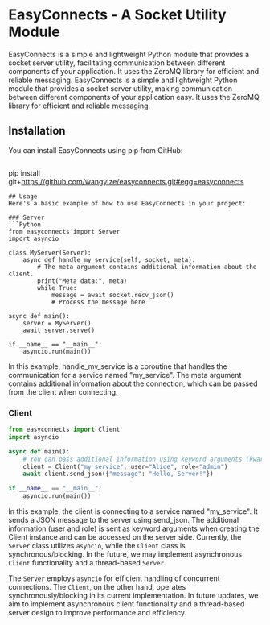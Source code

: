 # EasyConnects - A Socket Utility Module
EasyConnects is a simple and lightweight Python module that provides a socket server utility, facilitating communication between different components of your application. It uses the ZeroMQ library for efficient and reliable messaging.
EasyConnects is a simple and lightweight Python module that provides a socket server utility, making communication between different components of your application easy. It uses the ZeroMQ library for efficient and reliable messaging.

## Installation
You can install EasyConnects using pip from GitHub:
```

```
pip install git+https://github.com/wangyize/easyconnects.git#egg=easyconnects
```
## Usage
Here's a basic example of how to use EasyConnects in your project:

### Server
```Python
from easyconnects import Server
import asyncio

class MyServer(Server):
    async def handle_my_service(self, socket, meta):
        # The meta argument contains additional information about the client.
        print("Meta data:", meta)
        while True:
            message = await socket.recv_json()
            # Process the message here

async def main():
    server = MyServer()
    await server.serve()

if __name__ == "__main__":
    asyncio.run(main())

```
In this example, handle_my_service is a coroutine that handles the communication for a service named "my_service". The meta argument contains additional information about the connection, which can be passed from the client when connecting.

### Client
```Python
from easyconnects import Client
import asyncio

async def main():
    # You can pass additional information using keyword arguments (kwargs)
    client = Client("my_service", user="Alice", role="admin")
    await client.send_json({"message": "Hello, Server!"})

if __name__ == "__main__":
    asyncio.run(main())
```
In this example, the client is connecting to a service named "my_service". It sends a JSON message to the server using send_json. The additional information (user and role) is sent as keyword arguments when creating the Client instance and can be accessed on the server side.
Currently, the `Server` class utilizes `asyncio`, while the `Client` class is synchronous/blocking. In the future, we may implement asynchronous `Client` functionality and a thread-based `Server`.

The `Server` employs `asyncio` for efficient handling of concurrent connections. The `Client`, on the other hand, operates synchronously/blocking in its current implementation. In future updates, we aim to implement asynchronous client functionality and a thread-based server design to improve performance and efficiency.
